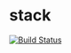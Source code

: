 # stack
[![Build Status](https://travis-ci.org/assassin3012/stack.svg?branch=master)](https://travis-ci.org/assassin3012/stack)

